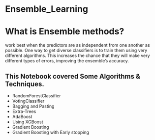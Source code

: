 # Ensemble_Learning
# What is Ensemble methods?
work best when the predictors are as independent from one another as possible. One way to get diverse classifiers is to train them using very different algorithms.
This increases the chance that they will make very different types of errors, improving the ensemble’s accuracy.

## This Notebook covered Some Algorithms & Techniques.
 * RandomForestClassifier
 * VotingClassifier
 * Bagging and Pasting
 * Extra-Trees
 * AdaBoost
 * Using XGBoost
 * Gradient Boosting
 * Gradient Boosting with Early stopping
